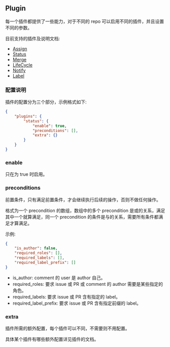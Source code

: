 ## Plugin

每一个插件都提供了一些能力，对于不同的 repo 可以启用不同的插件，并且设置不同的参数。

目前支持的插件及说明文档:

* [Assign](/plugin/assign)
* [Status](/plugin/status)
* [Merge](/plugin/merge)
* [LifeCycle](/plugin/lifecycle)
* [Notify](/plugin/notify)
* [Label](/plugin/label)

### 配置说明

插件的配置分为三个部分，示例格式如下:

```json
{
    "plugins": {
        "status": {
            "enable": true,
            "preconditions": [],
            "extra": {}
        }
    }
}
```

### enable

只在为 true 时启用。

### preconditions

前置条件，只有满足前置条件，才会继续执行后续的操作，否则不做任何操作。

格式为一个 precondition 的数组，数组中的多个 precondition 是或的关系，满足其中一个就算满足，同一个 precondition 的条件是与的关系，需要所有条件都满足才算满足。

示例:

```json
{
    "is_author": false,
    "required_roles": [],
    "required_labels": [],
    "required_label_prefix": []
}
```

* is_author: comment 的 user 是 author 自己。
* required_roles: 要求 issue 或 PR 或 comment 的 author 需要是某些指定的角色。
* required_labels: 要求 issue 或 PR 含有指定的 label。
* required_label_prefix: 要求 issue 或 PR 含有指定前缀的 label。

### extra

插件所需的额外配置，每个插件可以不同，不需要则不用配置。

具体某个插件有哪些额外配置详见插件的文档。
